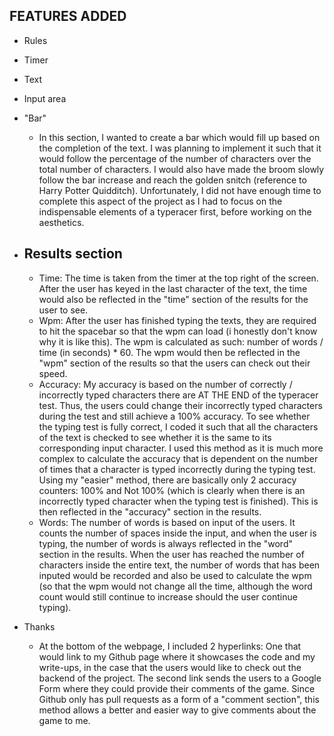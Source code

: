 FEATURES ADDED
---------------
- Rules

- Timer

- Text

- Input area

- "Bar" 
  - In this section, I wanted to create a bar which would fill up based on the completion of the text. I was planning to implement it such that it would follow the percentage of the number of characters over the total number of characters. I would also have made the broom slowly follow the bar increase and reach the golden snitch (reference to Harry Potter Quidditch). Unfortunately, I did not have enough time to complete this aspect of the project as I had to focus on the indispensable elements of a typeracer first, before working on the aesthetics. 

- Results section
  - 
  - Time: The time is taken from the timer at the top right of the screen. After the user has keyed in the last character of the text, the time would also be reflected in the "time" section of the results for the user to see.
  - Wpm: After the user has finished typing the texts, they are required to hit the spacebar so that the wpm can load (i honestly don't know why it is like this). The wpm is calculated as such: number of words / time (in seconds) * 60. The wpm would then be reflected in the "wpm" section of the results so that the users can check out their speed.
  - Accuracy: My accuracy is based on the number of correctly / incorrectly typed characters there are AT THE END of the typeracer test. Thus, the users could change their incorrectly typed characters during the test and still achieve a 100% accuracy. To see whether the typing test is fully correct, I coded it such that all the characters of the text is checked to see whether it is the same to its corresponding input character. I used this method as it is much more complex to calculate the accuracy that is dependent on the number of times that a character is typed incorrectly during the typing test. Using my "easier" method, there are basically only 2 accuracy counters: 100% and Not 100% (which is clearly when there is an incorrectly typed character when the typing test is finished). This is then reflected in the "accuracy" section in the results.
  - Words: The number of words is based on input of the users. It counts the number of spaces inside the input, and when the user is typing, the number of words is always reflected in the "word" section in the results. When the user has reached the number of characters inside the entire text, the number of words that has been inputed would be recorded and also be used to calculate the wpm (so that the wpm would not change all the time, although the word count would still continue to increase should the user continue typing).
  
- Thanks
  - At the bottom of the webpage, I included 2 hyperlinks: One that would link to my Github page where it showcases the code and my write-ups, in the case that the users would like to check out the backend of the project. The second link sends the users to a Google Form where they could provide their comments of the game. Since Github only has pull requests as a form of a "comment section", this method allows a better and easier way to give comments about the game to me.

